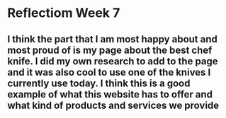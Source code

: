 # Reflectiom Week 7 #

## I think the part that I am most happy about and most proud of is my page about the best chef knife. I did my own research to add to the page and it was also cool to use one of the knives I currently use today. I think this is a good example of what this website has to offer and what kind of products and services we provide ##